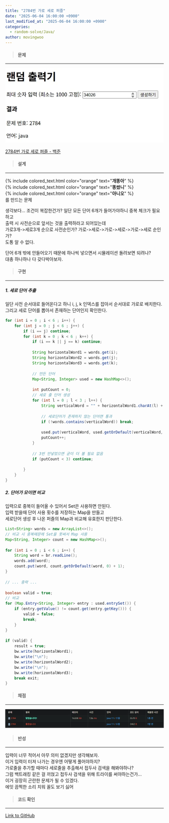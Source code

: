 ```yaml
---
title: "2784번 가로 세로 퍼즐"
date: "2025-06-04 16:00:00 +0900"
last_modified_at: "2025-06-04 16:00:00 +0900"
categories: 
  - random-solve/Java/
author: movingwoo
---
```

> #### 문제  
---  
  
![img01](/assets/images/posts/random-solve/Java/2025-06-04-2784/img01.webp)  
  
[2784번 가로 세로 퍼즐 - 백준](https://www.acmicpc.net/problem/2784)  
  
> #### 설계  
---  
  
{% include colored_text.html color="orange" text="**개똥아**" %}  
{% include colored_text.html color="orange" text="**똥쌌니**" %}  
{% include colored_text.html color="orange" text="**아니오**" %}  
를 만드는 문제  
  
생각보다... 조건이 복잡한건가?
일단 모든 단어 6개가 들어가야하니 중복 체크가 필요하고  
출력 시 사전순으로 앞서는 것을 출력하라고 되어있는데  
가로3개->세로3개 순으로 사전순인가? 가로->세로->가로->세로->가로->세로 순인가?  
도통 알 수 없다.  
  
단어 6개 밖에 안들어오기 때문에 하나씩 넣으면서 시뮬레이션 돌려보면 되려나?  
대충 하나하나 다 갖다박아보자.  
  
> #### 구현  
---  
  
##### 1. 세로 단어 추출  
  
일단 사전 순서대로 들어온다고 하니 i, j, k 인덱스를 잡아서 순서대로 가로로 배치한다.  
그리고 세로 단어를 뽑아서 존재하는 단어인지 확인한다.  
  
```java
for (int i = 0 ; i < 6 ; i++) {
	for (int j = 0 ; j < 6 ; j++) {
		if (i == j) continue;
		for (int k = 0 ; k < 6 ; k++) {
			if (i == k || j == k) continue;
			
			String horizontalWord1 = words.get(i);
			String horizontalWord2 = words.get(j);
			String horizontalWord3 = words.get(k);
			
			// 만든 단어
			Map<String, Integer> used = new HashMap<>();
			
			int putCount = 0;
			// 세로 줄 단어 생성
			for (int l = 0 ; l < 3 ; l++) {
				String verticalWord = "" + horizontalWord1.charAt(l) + horizontalWord2.charAt(l) + horizontalWord3.charAt(l);
				
				// 세로단어가 존재하지 않는 단어면 통과
				if (!words.contains(verticalWord)) break;
				
				used.put(verticalWord, used.getOrDefault(verticalWord, 0) + 1);
				putCount++;
			}
			
			// 3번 안넣었으면 굳이 더 볼 필요 없음
			if (putCount < 3) continue;
			
		}
	}
}
```
  
##### 2. 단어가 모이면 비교  
  
입력으로 중복이 들어올 수 있어서 Set은 사용하면 안된다.  
입력 받을때 단어 사용 횟수를 저장하는 Map을 만들고  
세로단어 생성 후 나온 퍼즐의 Map과 비교해 유효한지 판단한다.  
  
```java
List<String> words = new ArrayList<>();
// 비교 시 중복때문에 Set을 못써서 Map 사용
Map<String, Integer> count = new HashMap<>();

for (int i = 0 ; i < 6 ; i++) {
	String word = br.readLine();
	words.add(word);
	count.put(word, count.getOrDefault(word, 0) + 1);
}

// ... 중략 ...

boolean valid = true;
// 비교
for (Map.Entry<String, Integer> entry : used.entrySet()) {
	if (entry.getValue() != count.get(entry.getKey())) {
		valid = false;
		break;
	}
}

if (valid) {
	result = true;
	bw.write(horizontalWord1);
	bw.write("\n");
	bw.write(horizontalWord2);
	bw.write("\n");
	bw.write(horizontalWord3);
	break exit;
}
```
  
> #### 채점  
---  
  
![img02](/assets/images/posts/random-solve/Java/2025-06-04-2784/img02.webp)  
  
> #### 반성  
---  
  
입력이 너무 적어서 아무 의미 없겠지만 생각해보자.  
이거 입력이 터져 나가는 경우엔 어떻게 풀어야하지?  
가로줄을 추가할 때마다 세로줄을 추출해서 접두사 검색을 해봐야하나?  
그럼 백트래킹 같은 걸 끼얹고 접두사 검색을 위해 트라이를 써야하는건가...  
이거 굉장히 곤란한 문제가 될 수 있겠다.  
에잇 끔찍한 소리 치워 꼴도 보기 싫어  
  
> #### 코드 확인   
---  
  
[Link to GitHub](https://raw.githubusercontent.com/movingwoo/movingwoo-snippets/refs/heads/main/random-solve/Java/2025-06-04-2784.java)

